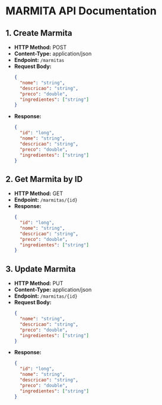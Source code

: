# MARMITA API Documentation

## 1. Create Marmita
- **HTTP Method:** POST
- **Content-Type:** application/json
- **Endpoint:** `/marmitas`
- **Request Body:**
  ```json
  {
    "nome": "string",
    "descricao": "string",
    "preco": "double",
    "ingredientes": ["string"]
  }
  ```
- **Response:**
  ```json
  {
    "id": "long",
    "nome": "string",
    "descricao": "string",
    "preco": "double",
    "ingredientes": ["string"]
  }
  ```

## 2. Get Marmita by ID
- **HTTP Method:** GET
- **Endpoint:** `/marmitas/{id}`
- **Response:**
  ```json
  {
    "id": "long",
    "nome": "string",
    "descricao": "string",
    "preco": "double",
    "ingredientes": ["string"]
  }
  ```

## 3. Update Marmita
- **HTTP Method:** PUT
- **Content-Type:** application/json
- **Endpoint:** `/marmitas/{id}`
- **Request Body:**
  ```json
  {
    "nome": "string",
    "descricao": "string",
    "preco": "double",
    "ingredientes": ["string"]
  }
  ```
- **Response:**
  ```json
  {
    "id": "long",
    "nome": "string",
    "descricao": "string",
    "preco": "double",
    "ingredientes": ["string"]
  }
  ```
